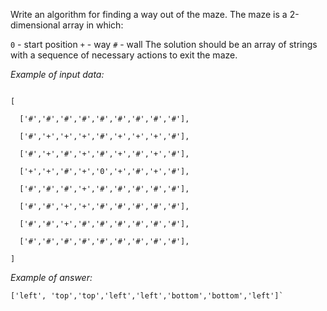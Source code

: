 Write an algorithm for finding a way out of the maze. The maze is a 2-dimensional array in which:

`0` - start position
`+` - way
`#` - wall
The solution should be an array of strings with a sequence of necessary actions to exit the maze.

*Example of input data:*
```

[

  ['#','#','#','#','#','#','#','#','#'],

  ['#','+','+','+','#','+','+','+','#'],

  ['#','+','#','+','#','+','#','+','#'],

  ['+','+','#','+','0','+','#','+','#'],

  ['#','#','#','+','#','#','#','#','#'],

  ['#','#','+','+','#','#','#','#','#'],

  ['#','#','+','#','#','#','#','#','#'],

  ['#','#','#','#','#','#','#','#','#'],

]
```
*Example of answer:*
```
['left', 'top','top','left','left','bottom','bottom','left']`
```
